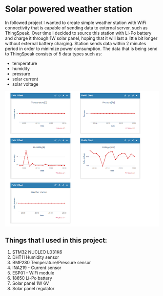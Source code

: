 # Solar powered weather station
In followed project I wanted to create simple weather station with WiFi connectivity that is capable of sending data to external server, such as ThingSpeak.
Over time I decided to source this station with Li-Po battery and charge it through 1W solar panel, hoping that it will last a little bit longer without external battery charging.
Station sends data within 2 minutes period in order to minimize power consumption. The data that is being send to ThingSpeak consists of 5 data types such as:
- temperature
- humidity
- pressure
- solar current
- solar voltage


![ThingSpeak data graphs](weather_station.png)

## Things that I used in this project:
1. STM32 NUCLEO L031K6
2. DHT11 Humidity sensor
3. BMP280 Temperature/Pressure sensor
4. INA219 - Current sensor
5. ESP01 - WiFi module
6. 18650 Li-Po battery
7. Solar panel 1W 6V
8. Solar panel regulator
